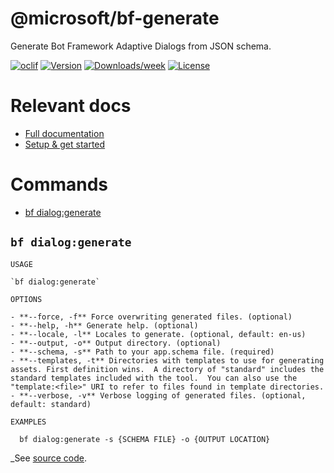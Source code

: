 <!-- omit in TOC -->
@microsoft/bf-generate
======================

Generate Bot Framework Adaptive Dialogs from JSON schema.

[![oclif](https://img.shields.io/badge/cli-oclif-brightgreen.svg)](https://oclif.io)
[![Version](https://img.shields.io/npm/v/@microsoft/bf-generate.svg)](https://npmjs.org/package/@microsoft/bf-generate)
[![Downloads/week](https://img.shields.io/npm/dw/@microsoft/bf-generate.svg)](https://npmjs.org/package/@microsoft/bf-generate)
[![License](https://img.shields.io/npm/l/@microsoft/bf-generate.svg)](https://github.com/Microsoft/https://github.com/Microsoft/BotBuilder-Samples/blob/master/package.json)

# Relevant docs

- [Full documentation](https://github.com/microsoft/BotBuilder-Samples/tree/master/experimental/generation/generator)
- [Setup & get started](https://github.com/microsoft/BotBuilder-Samples/tree/master/experimental/generation/generator/docs/get-started.md)

# Commands

<!-- commands -->

- [bf dialog:generate](#bf-dialoggenerate)
<!-- - [bf dialog:integrate](#bf-dialogintegrate) -->

## `bf dialog:generate`

```
USAGE

`bf dialog:generate`

OPTIONS

- **--force, -f** Force overwriting generated files. (optional)
- **--help, -h** Generate help. (optional)
- **--locale, -l** Locales to generate. (optional, default: en-us)
- **--output, -o** Output directory. (optional)
- **--schema, -s** Path to your app.schema file. (required)
- **--templates, -t** Directories with templates to use for generating assets. First definition wins.  A directory of "standard" includes the standard templates included with the tool.  You can also use the "template:<file>" URI to refer to files found in template directories.
- **--verbose, -v** Verbose logging of generated files. (optional, default: standard)

EXAMPLES

  bf dialog:generate -s {SCHEMA FILE} -o {OUTPUT LOCATION}

```

_See [source code](src/commands/generate.ts).
